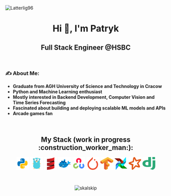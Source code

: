 <p align="left"> <img src="https://komarev.com/ghpvc/?username=Latterlig96" alt="Latterlig96" /> </p>

<h1 align="center">Hi 👋, I'm Patryk</h1>
<h2 align="center">Full Stack Engineer @HSBC</h2>

<br/>

### :writing_hand: <strong>About Me</strong>:
- <strong>Graduate from AGH University of Science and Technology in Cracow</strong>
- <strong>Python and Machine Learning enthusiast</strong>
- <strong>Mostly interested in Backend Development, Computer Vision and Time Series Forecasting</strong>
- <strong>Fascinated about building and deploying scalable ML models and APIs</strong>
- <strong>Arcade games fan</strong>

<br/>

<h2 align="center"><strong>My Stack (work in progress :construction_worker_man:):</strong></h2>
<p align="center">
  <img src="./icons/python.svg" alt="python" width="40" height="40"/>
  <img src="./icons/golang.svg" alt="golang" width="40" height="40"/>
  <img src="./icons/scala.svg" alt="scala" width="40" height="40"/>
  <img src="./icons/docker.svg" alt="docker" width="40" height="40"/>
  <img src="./icons/opencv.svg" alt="opencv" width="40" height="40"/>
  <img src="./icons/pytorch.svg" alt="pytorch" width="40" height="40"/>
  <img src="./icons/tensorflow.svg" alt="tensorflow" width="40" height="40"/>
  <img src="./icons/airflow.svg" alt="airflow" width="40" height="40"/>
  <img src="./icons/spark.svg" alt="spark" width="40" height="40"/>
  <img src="./icons/django.svg" alt="django" width="40" height="40"/>
</p>

<br/>

<p align="center"> <img src=https://github-readme-stats.vercel.app/api?username=Latterlig96&show_icons=true alt="skalskip" /> </p>
